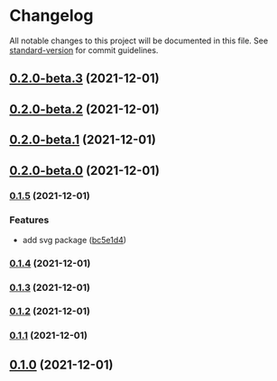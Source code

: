 # Changelog

All notable changes to this project will be documented in this file. See [standard-version](https://github.com/conventional-changelog/standard-version) for commit guidelines.

## [0.2.0-beta.3](https://github.com/element-plus/element-plus-icons/compare/v0.2.0-beta.2...v0.2.0-beta.3) (2021-12-01)

## [0.2.0-beta.2](https://github.com/element-plus/element-plus-icons/compare/v0.2.0-beta.1...v0.2.0-beta.2) (2021-12-01)

## [0.2.0-beta.1](https://github.com/element-plus/element-plus-icons/compare/v0.2.0-beta.0...v0.2.0-beta.1) (2021-12-01)

## [0.2.0-beta.0](https://github.com/element-plus/element-plus-icons/compare/v0.1.5...v0.2.0-beta.0) (2021-12-01)

### [0.1.5](https://github.com/element-plus/element-plus-icons/compare/v0.1.4...v0.1.5) (2021-12-01)


### Features

* add svg package ([bc5e1d4](https://github.com/element-plus/element-plus-icons/commit/bc5e1d4d0500a15349ba9ec147bd822079693044))

### [0.1.4](https://github.com/element-plus/element-plus-icons/compare/v0.1.3...v0.1.4) (2021-12-01)

### [0.1.3](https://github.com/element-plus/element-plus-icons/compare/v0.1.2...v0.1.3) (2021-12-01)

### [0.1.2](https://github.com/element-plus/element-plus-icons/compare/v0.1.1...v0.1.2) (2021-12-01)

### [0.1.1](https://github.com/element-plus/element-plus-icons/compare/v0.1.0...v0.1.1) (2021-12-01)

## [0.1.0](https://github.com/element-plus/element-plus-icons/compare/v0.0.10...v0.1.0) (2021-12-01)
